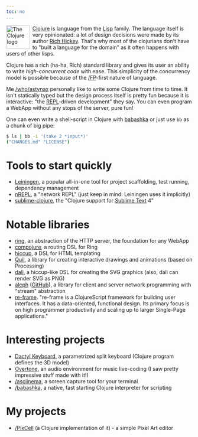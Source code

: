 ```yaml
---
toc: no
...
```


<img src="https://clojure.org/images/clojure-logo-120b.png" style="float: left; margin-right: 0.5em; width: 64px; height: 64px" alt="The Clojure logo">

[Clojure](https://clojure.org/) is language from the [Lisp](https://en.wikipedia.org/wiki/Lisp_(programming_language)) family. The language itself is very opinionated: a lot of design decisions were made by its author [Rich Hickey](https://en.wikipedia.org/wiki/Rich_Hickey). That's why most of the clojurians don't have to "built a language for the domain" as it often happens with users of other lisps.

Clojure has a rich (ha-ha, Rich) standard library and gives its user an ability to write *high-concurrent code* with ease. This simplicity of the concurrency model is possible because of the [/FP]()-first nature of language.

Me [/who/astynax]() personally like to write some Clojure from time to time. It isn't statically typed but the design process itself is pretty fun because it is interactive: "the [REPL](https://en.wikipedia.org/wiki/Read%E2%80%93eval%E2%80%93print_loop)-driven development" they say. You can even program a WebApp without any stops of the server, pure fun!

One can even write a shell-script in Clojure with [babashka](https://github.com/borkdude/babashka) or just use `bb` as a chunk of big pipe:

```bash
$ ls | bb -i '(take 2 *input*)'
("CHANGES.md" "LICENSE")
```

# Tools to start quickly

- [Leiningen](https://leiningen.org/), a popular all-in-one tool for project scaffolding, test running, dependency management
- [nREPL](https://nrepl.org/), a "network REPL" (just keep in mind: Leiningen uses it implicitly)
- [sublime-clojure](https://github.com/tonsky/sublime-clojure), the "Clojure support for [Sublime Text](http://www.sublimetext.com/) 4"

# Notable libraries

- [ring](https://github.com/ring-clojure/ring), an abstraction of the HTTP server, the foundation for any WebApp
- [compojure](https://github.com/weavejester/compojure), a routing DSL for Ring
- [hiccup](https://github.com/weavejester/hiccup), a DSL for HTML templating
- [Quil](http://quil.info/), a library for creating interactive drawings and animations (based on Processing)
- [dali](https://github.com/stathissideris/dali), a hiccup-like DSL for creating the SVG graphics (also, dali can render SVG as PNG)
- [aleph](https://aleph.io/) ([GitHub](https://github.com/clj-commons/aleph)), a library for client and server network programming with "stream" abstraction
- [re-frame](https://github.com/Day8/re-frame). "re-frame is a ClojureScript framework for building user interfaces. It has a data-oriented, functional design. Its primary focus is on high programmer productivity and scaling up to larger Single-Page applications."

# Interesting projects

- [Dactyl Keyboard](https://github.com/adereth/dactyl-keyboard), a parametrized split keyboard (Clojure program defines the 3D model)
- [Overtone](https://overtone.github.io/), an audio environment for music live-coding (I saw pretty impressive stuff made with it!)
- [/asciinema](), a screen capture tool for your terminal
- [/babashka](), a native, fast starting Clojure interpreter for scripting

# My projects

- [/PixCell]() (a Clojure implementation of it) - a simple Pixel Art editor